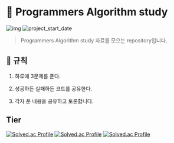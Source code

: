 # 💪 Programmers Algorithm study

![img](https://img.shields.io/badge/Algorithm_study--orange) ![project_start_date](https://img.shields.io/badge/Project%20Start%20Date-2021--03--11-informational.svg)

> Programmers Algorithm study 자료를 모으는 repository입니다.

## 📕 규칙

1. 하루에 3문제를 푼다.

2. 성공하든 실패하든 코드를 공유한다.

3. 각자 푼 내용을 공유하고 토론합니다.

## Tier

[![Solved.ac Profile](http://mazassumnida.wtf/api/v2/generate_badge?boj=blo9040)](https://solved.ac/blo9040/)
[![Solved.ac Profile](http://mazassumnida.wtf/api/v2/generate_badge?boj=allen246)](https://solved.ac/allen246/)
[![Solved.ac Profile](http://mazassumnida.wtf/api/v2/generate_badge?boj=lawproclaim)](https://solved.ac/lawproclaim/)
